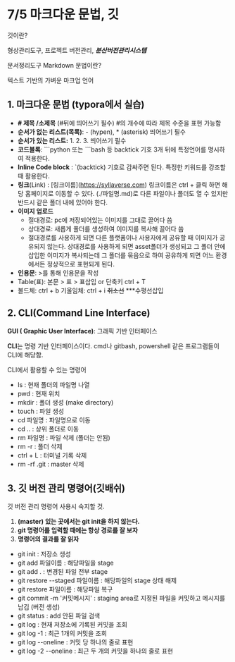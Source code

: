 # 7/5 마크다운 문법, 깃



깃이란?

형상관리도구, 프로젝트 버전관리, ***분산버전관리시스템***

문서정리도구 Markdown 문법이란?

텍스트 기반의 가벼운 마크업 언어



## 1. 마크다운 문법 (typora에서 실습)



- **\# 제목 /소제목** (#뒤에 띄어쓰기 필수)	#의 개수에 따라 제목 수준을 표현 가능함
- **순서가 없는 리스트(목록)**: - (hypen), * (asterisk) 띄어쓰기 필수
- **순서가 있는 리스트:** 1. 2. 3. 띄어쓰기 필수
- **코드블록**: \```python 또는 \```bash 등 backtick 기호 3개 뒤에 특정언어를 명시하여 적용한다.
- **Inline Code block** : \`(backtick) 기호로 감싸주면 된다. 특정한 키워드를 강조할 때 활용한다.
- **링크**(Link) : \[링크이름](https://syllaverse.com) 링크이름은 ctrl + 클릭 하면 해당 홈페이지로 이동할 수 있다. (./파일명.md)로 다른 파일이나 폴더도 열 수 있지만 반드시 같은 폴더 내에 있어야 한다.
- **이미지 업로드**
  - 절대경로: pc에 저장되어있는 이미지를 그대로 끌어다 씀
  - 상대경로: 새롭게 폴더를 생성하여 이미지를 복사해 끌어다 씀
  - 절대경로를 사용하게 되면 다른 플랫폼이나 사용자에게 공유할 때 이미지가 공유되지 않는다. 상대경로를 사용하게 되면 asset폴더가 생성되고 그 폴더 안에 삽입한 이미지가 복사되는데 그 폴더를 묶음으로 하여 공유하게 되면 어느 환경에서든 정상적으로 표현되게 된다.
- **인용문**: \>를 통해 인용문을 작성
- Table(표): 본문 > 표 > 표삽입   or   단축키 ctrl + T
- 볼드체: ctrl + b     기울임체: ctrl + i           ~~취소선~~          ***수평선삽입



## 2. CLI(Command Line Interface)



**GUI ( Graphic User Interface)**: 그래픽 기반 인터페이스

**CLI**는 명령 기반 인터페이스이다. cmd나 gitbash, powershell 같은 프로그램들이 CLI에 해당함.

CLI에서 활용할 수 있는 명령어

- ls : 현재 폴더의 파일명 나열
- pwd : 현재 위치
- mkdir : 폴더 생성 (make directory)
- touch : 파일 생성
- cd 파일명 : 파일명으로 이동
- cd .. : 상위 폴더로 이동
- rm 파일명 : 파일 삭제 (폴더는 안됨)
- rm -r : 폴더 삭제
- ctrl + L : 터미널 기록 삭제
- rm -rf .git : master 삭제



## 3. 깃 버전 관리 명령어(깃배쉬)



깃 버전 관리 명령어 사용시 숙지할 것.

1. **(master) 있는 곳에서는 git init을 하지 않는다.**
2. **git 명령어를 입력할 때에는 항상 경로를 잘 보자**
3. **명령어의 결과를 잘 읽자**



- git init : 저장소 생성
- git add 파일이름 : 해당파일을 stage
- git add . : 변경된 파일 전부 stage
- git restore --staged 파일이름 : 해당파일의 stage 상태 해제
- git restore 파일이름 : 해당파일 복구
- git commit -m '커밋메시지' : staging area로 지정된 파일을 커밋하고 메시지를 남김 (버전 생성)
- git status : add 안된 파일 검색
- git log : 현재 저장소에 기록된 커밋을 조회
- git log -1 : 최근 1개의 커밋을 조회
- git log --oneline : 커밋 당 하나의 줄로 표현
- git log -2 --oneline : 최근 두 개의 커밋을 하나의 줄로 표현
